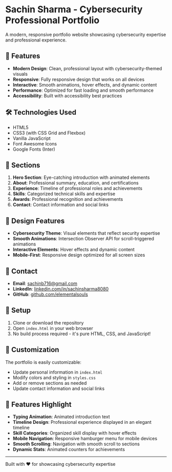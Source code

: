 # Sachin Sharma - Cybersecurity Professional Portfolio

A modern, responsive portfolio website showcasing cybersecurity expertise and professional experience.

## 🚀 Features

- **Modern Design**: Clean, professional layout with cybersecurity-themed visuals
- **Responsive**: Fully responsive design that works on all devices
- **Interactive**: Smooth animations, hover effects, and dynamic content
- **Performance**: Optimized for fast loading and smooth performance
- **Accessibility**: Built with accessibility best practices

## 🛠️ Technologies Used

- HTML5
- CSS3 (with CSS Grid and Flexbox)
- Vanilla JavaScript
- Font Awesome Icons
- Google Fonts (Inter)

## 📱 Sections

1. **Hero Section**: Eye-catching introduction with animated elements
2. **About**: Professional summary, education, and certifications
3. **Experience**: Timeline of professional roles and achievements
4. **Skills**: Categorized technical skills and expertise
5. **Awards**: Professional recognition and achievements
6. **Contact**: Contact information and social links

## 🎨 Design Features

- **Cybersecurity Theme**: Visual elements that reflect security expertise
- **Smooth Animations**: Intersection Observer API for scroll-triggered animations
- **Interactive Elements**: Hover effects and dynamic content
- **Mobile-First**: Responsive design optimized for all screen sizes

## 📧 Contact

- **Email**: sachinb716@gmail.com
- **LinkedIn**: [linkedin.com/in/sachinsharma8080](https://www.linkedin.com/in/sachinsharma8080/)
- **GitHub**: [github.com/elementalsouls](https://github.com/elementalsouls)

## 🔧 Setup

1. Clone or download the repository
2. Open `index.html` in your web browser
3. No build process required - it's pure HTML, CSS, and JavaScript!

## 📝 Customization

The portfolio is easily customizable:

- Update personal information in `index.html`
- Modify colors and styling in `styles.css`
- Add or remove sections as needed
- Update contact information and social links

## 🌟 Features Highlight

- **Typing Animation**: Animated introduction text
- **Timeline Design**: Professional experience displayed in an elegant timeline
- **Skill Categories**: Organized skill display with hover effects
- **Mobile Navigation**: Responsive hamburger menu for mobile devices
- **Smooth Scrolling**: Navigation with smooth scroll to sections
- **Dynamic Stats**: Animated counters for achievements

---

Built with ❤️ for showcasing cybersecurity expertise
